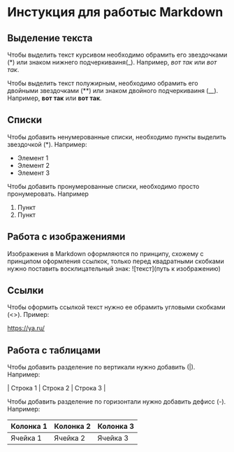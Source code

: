 # Инстукция для работыс Markdown

## Выделение текста 

Чтобы выделить текст курсивом необходимо обрамить его звездочками (*) или знаком нижнего подчеркиваиня(_). Например, *вот так* или _вот так_.

Чтобы выделить текст полужирным, необходимо обрамить его двойными звездочками (**) или знаком двойного подчеркиваиня (__). Например, **вот так** или __вот так__.

## Списки 

Чтобы добавить ненумерованные списки, необходимо пункты выделить звездочкой (*).
Например:
* Элемент 1
* Элемент 2
* Элемент 3

Чтобы добавить пронумерованные списки, необходимо просто пронумеровать.
Например 
1. Пункт
2. Пункт 

## Работа с изображениями 

Изображения в Markdown оформляются по принципу, схожему с принципом оформления ссылкок, только перед квадратными скобками нужно поставить восклицательный знак: ![текст](путь к изображению)

## Ссылки 


Чтобы оформить ссылкой текст нужно ее обрамить угловыми скобками (<>).
Пример:

<https://ya.ru/> 

## Работа с таблицами 

Чтобы добавить разделение по вертикали нужно добавить (|). Например:

| Строка 1 | Строка 2 | Строка 3 |

Чтобы добавить разделение по горизонтали нужно добавить дефисс (-).
Например:

| Колонка 1 | Колонка 2 | Колонка 3 |
|-----------|-----------|-----------|
| Ячейка 1  | Ячейка 2  | Ячейка 3  |